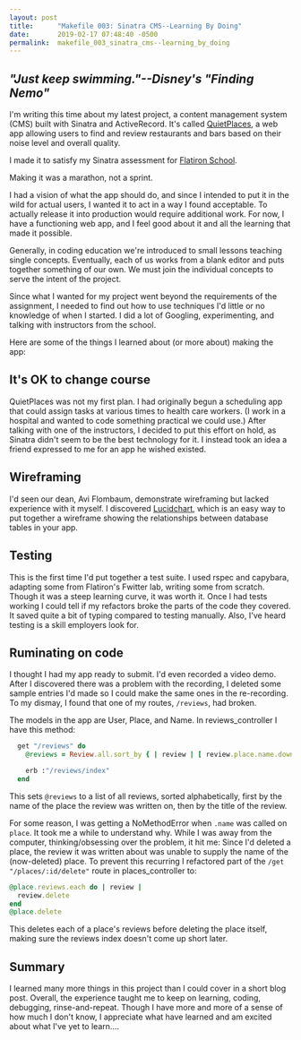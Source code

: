 ```yaml
---
layout: post
title:      "Makefile 003: Sinatra CMS--Learning By Doing"
date:       2019-02-17 07:48:40 -0500
permalink:  makefile_003_sinatra_cms--learning_by_doing
---
```



## *"Just keep swimming."--Disney's "Finding Nemo"*

I'm writing this time about my latest project, a content management system (CMS) built with Sinatra and ActiveRecord. It's called [QuietPlaces](https://github.com/ronsala/quiet-places), a web app allowing users to find and review restaurants and bars based on their noise level and overall quality.

I made it to satisfy my Sinatra assessment for [Flatiron School](https://flatironschool.com/).

Making it was a marathon, not a sprint.

I had a vision of what the app should do, and since I intended to put it in the wild for actual users, I wanted it to act in a way I found acceptable. To actually release it into production would require additional work. For now, I have a functioning web app, and I feel good about it and all the learning that made it possible.

Generally, in coding education we're introduced to small lessons teaching single concepts. Eventually, each of us works from a blank editor and puts together something of our own. We must join the individual concepts to serve the intent of the project.

Since what I wanted for my project went beyond the requirements of the assignment, I needed to find out how to use techniques I'd little or no knowledge of when I started. I did a lot of Googling, experimenting, and talking with instructors from the school.

Here are some of the things I learned about (or more about) making the app:

## It's OK to change course

QuietPlaces was not my first plan. I had originally begun a scheduling app that could assign tasks at various times to health care workers. (I work in a hospital and wanted to code something practical we could use.) After talking with one of the instructors, I decided to put this effort on hold, as Sinatra didn't seem to be the best technology for it. I instead took an idea a friend expressed to me for an app he wished existed.

## Wireframing

I'd seen our dean, Avi Flombaum, demonstrate wireframing but lacked experience with it myself. I discovered [Lucidchart](https://www.lucidchart.com), which is an easy way to put together a wireframe showing the relationships between database tables in your app.

## Testing

This is the first time I'd put together a test suite. I used rspec and capybara, adapting some from Flatiron's Fwitter lab, writing some from scratch. Though it was a steep learning curve, it was worth it. Once I had tests working I could tell if my refactors broke the parts of the code they covered. It saved quite a bit of typing compared to testing manually. Also, I've heard testing is a skill employers look for.

## Ruminating on code

I thought I had my app ready to submit. I'd even recorded a video demo. After I discovered there was a problem with the recording, I deleted some sample entries I'd made so I could make the same ones in the re-recording. To my dismay, I found that one of my routes, `/reviews`, had broken.

The models in the app are User, Place, and Name. In reviews_controller I have this method:

```ruby
  get "/reviews" do
    @reviews = Review.all.sort_by { | review | [ review.place.name.downcase, review.title.downcase ] }

    erb :"/reviews/index"
  end
```

This sets `@reviews` to a list of all reviews, sorted alphabetically, first by the name of the place the review was written on, then by the title of the review.

For some reason, I was getting a NoMethodError when `.name` was called on `place`. It took me a while to understand why. While I was away from the computer, thinking/obsessing over the problem, it hit me: Since I'd deleted a place, the review it was written about was unable to supply the name of the (now-deleted) place. To prevent this recurring I refactored part of the `/get "/places/:id/delete"` route in places_controller to:

```ruby
@place.reviews.each do | review |
  review.delete
end
@place.delete
```

This deletes each of a place's reviews before deleting the place itself, making sure the reviews index doesn't come up short later.

## Summary

I learned many more things in this project than I could cover in a short blog post. Overall, the experience taught me to keep on learning, coding, debugging, rinse-and-repeat. Though I have more and more of a sense of how much I don't know, I appreciate what have learned and am excited about what I've yet to learn....
